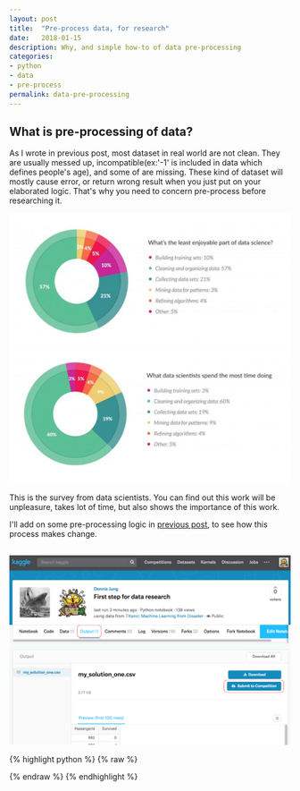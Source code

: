 ```yaml
---
layout: post
title:  "Pre-process data, for research"
date:   2018-01-15
description: Why, and simple how-to of data pre-processing
categories:
- python
- data
- pre-process
permalink: data-pre-processing
---
```



## What is pre-processing of data?
As I wrote in previous post, most dataset in real world are not clean. They are usually messed up, incompatible(ex:'-1' is included in data which defines people's age), and some of are missing. These kind of dataset will mostly cause error, or return wrong result when you just put on your elaborated logic. That's why you need to concern pre-process before researching it.

![Screenshot](/assets/post_img/data-pre-processing/data-pre-process-enjoyable.png)
![Screenshot](/assets/post_img/data-pre-processing/data-pre-process-spend-time.png)

This is the survey from data scientists. You can find out this work will be unpleasure, takes lot of time, but also shows the importance of this work.

I'll add on some pre-processing logic in [previous post](http://djkooks.github.io/first-kaggle-research), to see how this process makes change.


## 


![Screenshot](/assets/post_img/first_kaggle_research/kaggle-get-output.png)


{% highlight python %}
{% raw %}

{% endraw %}
{% endhighlight %}


